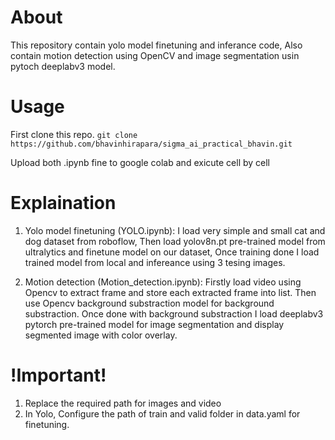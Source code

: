 # About
This repository contain yolo model finetuning and inferance code, Also contain motion detection using OpenCV and image segmentation usin pytoch deeplabv3 model.

# Usage
First clone this repo.
``` git clone https://github.com/bhavinhirapara/sigma_ai_practical_bhavin.git ```

Upload both .ipynb fine to google colab and exicute cell by cell

# Explaination
1. Yolo model finetuning (YOLO.ipynb): I load very simple and small cat and dog dataset from roboflow, Then load yolov8n.pt pre-trained model from ultralytics and finetune model on our dataset, Once training done I load trained model from local and infereance using 3 tesing images.

2. Motion detection (Motion_detection.ipynb): Firstly load video using Opencv to extract frame and store each extracted frame into list. Then use Opencv background substraction model for background substraction. Once done with background substraction I load deeplabv3 pytorch pre-trained model for image segmentation and display segmented image with color overlay.

# !Important!
1. Replace the required path for images and video
2. In Yolo, Configure the path of train and valid folder in data.yaml for finetuning.
